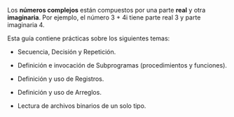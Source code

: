 Los **números complejos** están compuestos por una parte **real** y otra **imaginaria**. Por ejemplo, el número 3 + 4i tiene parte real 3 y parte imaginaria 4.

Esta guía contiene prácticas sobre los siguientes temas:

* Secuencia, Decisión y Repetición.

* Definición e invocación de Subprogramas (procedimientos y funciones).

* Definición y uso de Registros.

* Definición y uso de Arreglos.

* Lectura de archivos binarios de un solo tipo.
